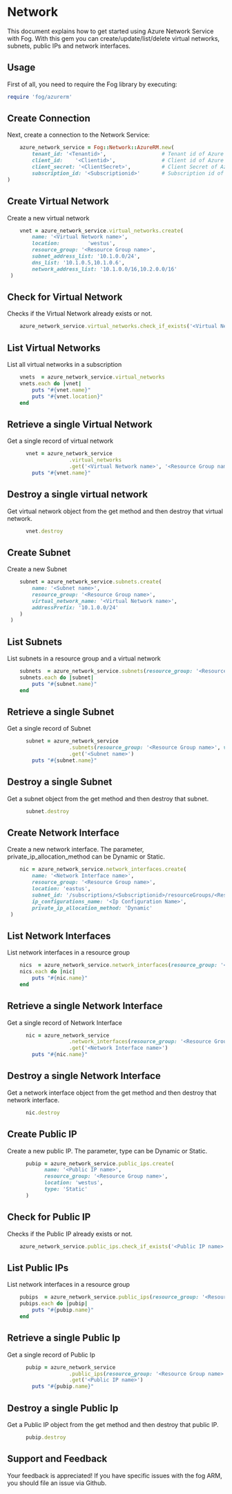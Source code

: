 # Network

This document explains how to get started using Azure Network Service with Fog. With this gem you can create/update/list/delete virtual networks, subnets, public IPs and network interfaces.

## Usage

First of all, you need to require the Fog library by executing:

```ruby
require 'fog/azurerm'
```
## Create Connection

Next, create a connection to the Network Service:

```ruby
    azure_network_service = Fog::Network::AzureRM.new(
        tenant_id: '<Tenantid>',                  # Tenant id of Azure Active Directory Application
        client_id:    '<Clientid>',               # Client id of Azure Active Directory Application
        client_secret: '<ClientSecret>',          # Client Secret of Azure Active Directory Application
        subscription_id: '<Subscriptionid>'       # Subscription id of an Azure Account
)
```
## Create Virtual Network

Create a new virtual network

```ruby
    vnet = azure_network_service.virtual_networks.create(
        name: '<Virtual Network name>',
        location:         'westus',
        resource_group: '<Resource Group name>',
        subnet_address_list: '10.1.0.0/24',  
        dns_list: '10.1.0.5,10.1.0.6',
        network_address_list: '10.1.0.0/16,10.2.0.0/16'   
 )
```

## Check for Virtual Network

Checks if the Virtual Network already exists or not.

```ruby
    azure_network_service.virtual_networks.check_if_exists('<Virtual Network name>', '<Resource Group name>')
```

## List Virtual Networks

List all virtual networks in a subscription

```ruby
    vnets  = azure_network_service.virtual_networks
    vnets.each do |vnet|
        puts "#{vnet.name}"
        puts "#{vnet.location}"
    end
```

## Retrieve a single Virtual Network

Get a single record of virtual network

```ruby
      vnet = azure_network_service
                    .virtual_networks
                    .get('<Virtual Network name>', '<Resource Group name>')
        puts "#{vnet.name}"
```

## Destroy a single virtual network

Get virtual network object from the get method and then destroy that virtual network.

```ruby
      vnet.destroy
```

## Create Subnet

Create a new Subnet

```ruby
    subnet = azure_network_service.subnets.create(
        name: '<Subnet name>',
        resource_group: '<Resource Group name>',
        virtual_network_name: '<Virtual Network name>',
        addressPrefix: '10.1.0.0/24'
    )   
 )
```

## List Subnets

List subnets in a resource group and a virtual network

```ruby
    subnets  = azure_network_service.subnets(resource_group: '<Resource Group name>', virtual_network_name: '<Virtual Network name>')
    subnets.each do |subnet|
        puts "#{subnet.name}"
    end
```

## Retrieve a single Subnet

Get a single record of Subnet

```ruby
      subnet = azure_network_service
                    .subnets(resource_group: '<Resource Group name>', virtual_network_name: '<Virtual Network name>')
                    .get('<Subnet name>')
        puts "#{subnet.name}"
```

## Destroy a single Subnet

Get a subnet object from the get method and then destroy that subnet.

```ruby
      subnet.destroy
```

## Create Network Interface

Create a new network interface. The parameter, private_ip_allocation_method can be Dynamic or Static.

```ruby
    nic = azure_network_service.network_interfaces.create(
        name: '<Network Interface name>',
        resource_group: '<Resource Group name>',
        location: 'eastus',
        subnet_id: '/subscriptions/<Subscriptionid>/resourceGroups/<Resource Group name>/providers/Microsoft.Network/virtualNetworks/<Virtual Network name>/subnets/<Subnet name>',
        ip_configurations_name: '<Ip Configuration Name>',
        private_ip_allocation_method: 'Dynamic'
 )
```

## List Network Interfaces

List network interfaces in a resource group

```ruby
    nics  = azure_network_service.network_interfaces(resource_group: '<Resource Group name>')
    nics.each do |nic|
        puts "#{nic.name}"
    end
```

## Retrieve a single Network Interface

Get a single record of Network Interface

```ruby
      nic = azure_network_service
                    .network_interfaces(resource_group: '<Resource Group name>')
                    .get('<Network Interface name>')
        puts "#{nic.name}"
```

## Destroy a single Network Interface

Get a network interface object from the get method and then destroy that network interface.

```ruby
      nic.destroy
```

## Create Public IP

Create a new public IP. The parameter, type can be Dynamic or Static.

```ruby
      pubip = azure_network_service.public_ips.create(
            name: '<Public IP name>',
            resource_group: '<Resource Group name>',
            location: 'westus',
            type: 'Static'
      )
```

## Check for Public IP

Checks if the Public IP already exists or not.

```ruby
    azure_network_service.public_ips.check_if_exists('<Public IP name>', '<Resource Group name>')
```

## List Public IPs

List network interfaces in a resource group

```ruby
    pubips  = azure_network_service.public_ips(resource_group: '<Resource Group name>')
    pubips.each do |pubip|
        puts "#{pubip.name}"
    end
```

## Retrieve a single Public Ip

Get a single record of Public Ip

```ruby
      pubip = azure_network_service
                    .public_ips(resource_group: '<Resource Group name>')
                    .get('<Public IP name>')
        puts "#{pubip.name}"
```

## Destroy a single Public Ip

Get a Public IP object from the get method and then destroy that public IP.

```ruby
      pubip.destroy
```

## Support and Feedback
Your feedback is appreciated! If you have specific issues with the fog ARM, you should file an issue via Github.

